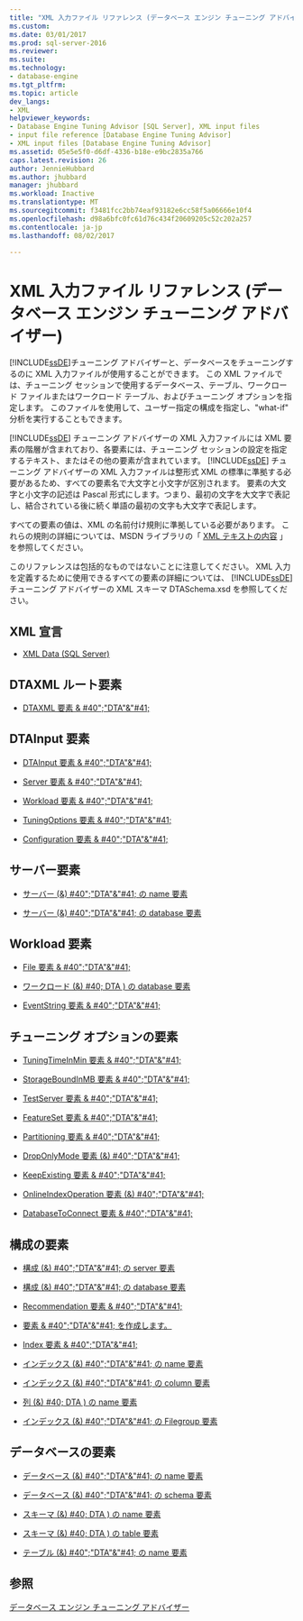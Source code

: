 ```yaml
---
title: "XML 入力ファイル リファレンス (データベース エンジン チューニング アドバイザー) |Microsoft ドキュメント"
ms.custom: 
ms.date: 03/01/2017
ms.prod: sql-server-2016
ms.reviewer: 
ms.suite: 
ms.technology:
- database-engine
ms.tgt_pltfrm: 
ms.topic: article
dev_langs:
- XML
helpviewer_keywords:
- Database Engine Tuning Advisor [SQL Server], XML input files
- input file reference [Database Engine Tuning Advisor]
- XML input files [Database Engine Tuning Advisor]
ms.assetid: 05e5e5f0-d6df-4336-b18e-e9bc2835a766
caps.latest.revision: 26
author: JennieHubbard
ms.author: jhubbard
manager: jhubbard
ms.workload: Inactive
ms.translationtype: MT
ms.sourcegitcommit: f3481fcc2bb74eaf93182e6cc58f5a06666e10f4
ms.openlocfilehash: d98a6bfc0fc61d76c434f20609205c52c202a257
ms.contentlocale: ja-jp
ms.lasthandoff: 08/02/2017

---
```

# <a name="xml-input-file-reference-database-engine-tuning-advisor"></a>XML 入力ファイル リファレンス (データベース エンジン チューニング アドバイザー)
  [!INCLUDE[ssDE](../../includes/ssde-md.md)]チューニング アドバイザーと、データベースをチューニングするのに XML 入力ファイルが使用することができます。 この XML ファイルでは、チューニング セッションで使用するデータベース、テーブル、ワークロード ファイルまたはワークロード テーブル、およびチューニング オプションを指定します。 このファイルを使用して、ユーザー指定の構成を指定し、"what-if" 分析を実行することもできます。  
  
 [!INCLUDE[ssDE](../../includes/ssde-md.md)] チューニング アドバイザーの XML 入力ファイルには XML 要素の階層が含まれており、各要素には、チューニング セッションの設定を指定するテキスト、またはその他の要素が含まれています。 [!INCLUDE[ssDE](../../includes/ssde-md.md)] チューニング アドバイザーの XML 入力ファイルは整形式 XML の標準に準拠する必要があるため、すべての要素名で大文字と小文字が区別されます。 要素の大文字と小文字の記述は Pascal 形式にします。つまり、最初の文字を大文字で表記し、結合されている後に続く単語の最初の文字も大文字で表記します。  
  
 すべての要素の値は、XML の名前付け規則に準拠している必要があります。 これらの規則の詳細については、MSDN ライブラリの「 [XML テキストの内容](http://go.microsoft.com/fwlink/?LinkId=7614) 」を参照してください。  
  
 このリファレンスは包括的なものではないことに注意してください。 XML 入力を定義するために使用できるすべての要素の詳細については、 [!INCLUDE[ssDE](../../includes/ssde-md.md)] チューニング アドバイザーの XML スキーマ DTASchema.xsd を参照してください。  
  
## <a name="xml-declaration"></a>XML 宣言  
  
-   [XML Data &#40;SQL Server&#41;](../../relational-databases/xml/xml-data-sql-server.md)  
  
## <a name="dtaxml-root-element"></a>DTAXML ルート要素  
  
-   [DTAXML 要素 & #40";"DTA"&"#41;](../../tools/dta/dtaxml-element-dta.md)  
  
## <a name="dtainput-elements"></a>DTAInput 要素  
  
-   [DTAInput 要素 & #40";"DTA"&"#41;](../../tools/dta/dtainput-element-dta.md)  
  
-   [Server 要素 & #40";"DTA"&"#41;](../../tools/dta/server-element-dta.md)  
  
-   [Workload 要素 & #40";"DTA"&"#41;](../../tools/dta/workload-element-dta.md)  
  
-   [TuningOptions 要素 & #40";"DTA"&"#41;](../../tools/dta/tuningoptions-element-dta.md)  
  
-   [Configuration 要素 & #40";"DTA"&"#41;](../../tools/dta/configuration-element-dta.md)  
  
## <a name="server-elements"></a>サーバー要素  
  
-   [サーバー (&) #40";"DTA"&"#41; の name 要素](../../tools/dta/name-element-for-server-dta.md)  
  
-   [サーバー (&) #40";"DTA"&"#41; の database 要素](../../tools/dta/database-element-for-server-dta.md)  
  
## <a name="workload-elements"></a>Workload 要素  
  
-   [File 要素 & #40";"DTA"&"#41;](../../tools/dta/file-element-dta.md)  
  
-   [ワークロード (&) #40; DTA &#41; の database 要素](../../tools/dta/database-element-for-workload-dta.md)  
  
-   [EventString 要素 & #40";"DTA"&"#41;](../../tools/dta/eventstring-element-dta.md)  
  
## <a name="tuning-options-elements"></a>チューニング オプションの要素  
  
-   [TuningTimeInMin 要素 & #40";"DTA"&"#41;](../../tools/dta/tuningtimeinmin-element-dta.md)  
  
-   [StorageBoundInMB 要素 & #40";"DTA"&"#41;](../../tools/dta/storageboundinmb-element-dta.md)  
  
-   [TestServer 要素 & #40";"DTA"&"#41;](../../tools/dta/testserver-element-dta.md)  
  
-   [FeatureSet 要素 & #40";"DTA"&"#41;](../../tools/dta/featureset-element-dta.md)  
  
-   [Partitioning 要素 & #40";"DTA"&"#41;](../../tools/dta/partitioning-element-dta.md)  
  
-   [DropOnlyMode 要素 (&) #40";"DTA"&"#41;](../../tools/dta/droponlymode-element-dta.md)  
  
-   [KeepExisting 要素 & #40";"DTA"&"#41;](../../tools/dta/keepexisting-element-dta.md)  
  
-   [OnlineIndexOperation 要素 (&) #40";"DTA"&"#41;](../../tools/dta/onlineindexoperation-element-dta.md)  
  
-   [DatabaseToConnect 要素 & #40";"DTA"&"#41;](../../tools/dta/databasetoconnect-element-dta.md)  
  
## <a name="configuration-elements"></a>構成の要素  
  
-   [構成 (&) #40";"DTA"&"#41; の server 要素](../../tools/dta/server-element-for-configuration-dta.md)  
  
-   [構成 (&) #40";"DTA"&"#41; の database 要素](../../tools/dta/database-element-for-configuration-dta.md)  
  
-   [Recommendation 要素 & #40";"DTA"&"#41;](../../tools/dta/recommendation-element-dta.md)  
  
-   [要素 & #40";"DTA"&"#41; を作成します。](../../tools/dta/create-element-dta.md)  
  
-   [Index 要素 & #40";"DTA"&"#41;](../../tools/dta/index-element-dta.md)  
  
-   [インデックス (&) #40";"DTA"&"#41; の name 要素](../../tools/dta/name-element-for-index-dta.md)  
  
-   [インデックス (&) #40";"DTA"&"#41; の column 要素](../../tools/dta/column-element-for-index-dta.md)  
  
-   [列 (&) #40; DTA &#41; の name 要素](../../tools/dta/name-element-for-column-dta.md)  
  
-   [インデックス (&) #40";"DTA"&"#41; の Filegroup 要素](../../tools/dta/filegroup-element-for-index-dta.md)  
  
## <a name="database-elements"></a>データベースの要素  
  
-   [データベース (&) #40";"DTA"&"#41; の name 要素](../../tools/dta/name-element-for-database-dta.md)  
  
-   [データベース (&) #40";"DTA"&"#41; の schema 要素](../../tools/dta/schema-element-for-database-dta.md)  
  
-   [スキーマ (&) #40; DTA &#41; の name 要素](../../tools/dta/name-element-for-schema-dta.md)  
  
-   [スキーマ (&) #40; DTA &#41; の table 要素](../../tools/dta/table-element-for-schema-dta.md)  
  
-   [テーブル (&) #40";"DTA"&"#41; の name 要素](../../tools/dta/name-element-for-table-dta.md)  
  
## <a name="see-also"></a>参照  
 [データベース エンジン チューニング アドバイザー](../../relational-databases/performance/database-engine-tuning-advisor.md)  
  
  

